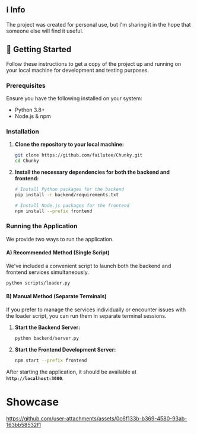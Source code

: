 ## ℹ️ Info
The project was created for personal use, but I'm sharing it in the hope that someone else will find it useful.

## 🚀 Getting Started

Follow these instructions to get a copy of the project up and running on your local machine for development and testing purposes.

### Prerequisites

Ensure you have the following installed on your system:
*   Python 3.8+
*   Node.js & npm

### Installation

1.  **Clone the repository to your local machine:**
    ```bash
    git clone https://github.com/failutee/Chunky.git
    cd Chunky
    ```

2.  **Install the necessary dependencies for both the backend and frontend:**
    ```bash
    # Install Python packages for the backend
    pip install -r backend/requirements.txt

    # Install Node.js packages for the frontend
    npm install --prefix frontend
    ```

### Running the Application

We provide two ways to run the application.

#### A) Recommended Method (Single Script)

We've included a convenient script to launch both the backend and frontend services simultaneously.

```bash
python scripts/loader.py
```

#### B) Manual Method (Separate Terminals)

If you prefer to manage the services individually or encounter issues with the loader script, you can run them in separate terminal sessions.

1.  **Start the Backend Server:**
    ```bash
    python backend/server.py
    ```

2.  **Start the Frontend Development Server:**
    ```bash
    npm start --prefix frontend
    ```

After starting the application, it should be available at **`http://localhost:3000`**.

# Showcase
https://github.com/user-attachments/assets/0c6f133b-b369-4580-93ab-163bb58532f1
